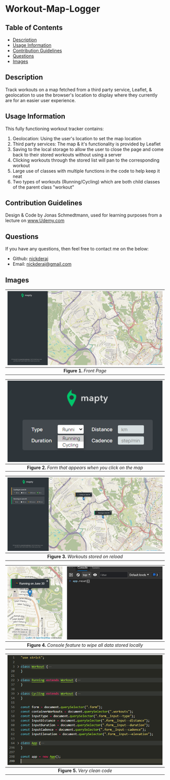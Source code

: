 # Workout-Map-Logger

## Table of Contents

- [Description](#description)
- [Usage Information](#usage-information)
- [Contribution Guidelines](#contribution-guidelines)
- [Questions](#questions)
- [Images](#images)

## Description

Track workouts on a map fetched from a third party service, Leaflet, & geolocation to use the browser's location to display where they currently are for an easier user experience.

## Usage Information

This fully functioning workout tracker contains: <br>

1. Geolocation: Using the user's location to set the map location <br>
2. Third party services: The map & it's functionality is provided by Leaflet <br>
3. Saving to the local storage to allow the user to close the page and come back to their stored workouts without using a server <br>
4. Clicking workouts through the stored list will pan to the corresponding workout <br>
5. Large use of classes with multiple functions in the code to help keep it neat <br>
6. Two types of workouts (Running/Cycling) which are both child classes of the parent class "workout"

## Contribution Guidelines

Design & Code by Jonas Schmedtmann, used for learning purposes from a lecture on www.Udemy.com

## Questions

If you have any questions, then feel free to contact me on the below:

- Github: [nickderaj](https://github.com/nickderaj)
- Email: [nickderaj@gmail.com](nickderaj@gmail.com)

## Images

| <img src=".\img\MaptyInit.png" width="500"> |
| :-----------------------------------------: |
|         **Figure 1.** _Front Page_          |

|         <img src=".\img\MaptyForm.png" width="500">         |
| :---------------------------------------------------------: |
| **Figure 2.** _Form that appears when you click on the map_ |

| <img src=".\img\MaptyStoredWorkouts.png" width="500"> |
| :---------------------------------------------------: |
|       **Figure 3.** _Workouts stored on reload_       |

|          <img src=".\img\MaptyReset.png" width="500">           |
| :-------------------------------------------------------------: |
| **Figure 4.** _Console feature to wipe all data stored locally_ |

| <img src=".\img\MaptyCode.png" width="500"> |
| :-----------------------------------------: |
|       **Figure 5.** _Very clean code_       |
